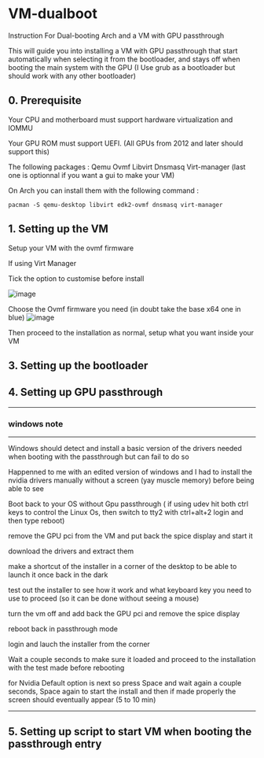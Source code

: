 # VM-dualboot
Instruction For Dual-booting Arch and a VM with GPU passthrough

This will guide you into installing a VM with GPU passthrough that start automatically when selecting it from the bootloader, and stays off when booting the main system with the GPU
(I Use grub as a bootloader but should work with any other bootloader)


## 0. Prerequisite
Your CPU and motherboard must support hardware virtualization and IOMMU 

Your GPU ROM must support UEFI. (All GPUs from 2012 and later should support this)

The following packages : Qemu Ovmf Libvirt Dnsmasq Virt-manager (last one is optionnal if you want a gui to make your VM)

On Arch you can install them with the following command :
```
pacman -S qemu-desktop libvirt edk2-ovmf dnsmasq virt-manager
```

## 1. Setting up the VM
Setup your VM with the ovmf firmware

If using Virt Manager

Tick the option to customise before install

![image](https://github.com/K-arch27/VM-dualboot/assets/98610690/4a52f965-2dbe-4b89-b750-47a677ed6e2d)

Choose the Ovmf firmware you need (in doubt take the base x64 one in blue)
![image](https://github.com/K-arch27/VM-dualboot/assets/98610690/1a5d397b-181c-4db7-b2f1-4886a258bfa6)

Then proceed to the installation as normal, setup what you want inside your VM



## 3. Setting up the bootloader


## 4. Setting up GPU passthrough


---
### windows note
---

Windows should detect and install a basic version of the drivers needed when booting with the passthrough but can fail to do so

Happenned to me with an edited version of windows and I had to install the nvidia drivers manually without a screen (yay muscle memory) before being able to see

Boot back to your OS without Gpu passthrough ( if using udev hit both ctrl keys to control the Linux Os, then switch to tty2 with ctrl+alt+2 login and then type reboot)

remove the GPU pci from the VM and put back the spice display and start it 

download the drivers and extract them 

make a shortcut of the installer in a corner of the desktop to be able to launch it once back in the dark

test out the installer to see how it work and what keyboard key you need to use to proceed (so it can be done without seeing a mouse)

turn the vm off and add back the GPU pci and remove the spice display

reboot back in passthrough mode

login and lauch the installer from the corner

Wait a couple seconds to make sure it loaded and proceed to the installation with the test made before rebooting

for Nvidia Default option is next so press Space and wait again a couple seconds, Space again to start the install and then if made properly the screen should eventually appear (5 to 10 min) 

---

## 5. Setting up script to start VM when booting the passthrough entry


